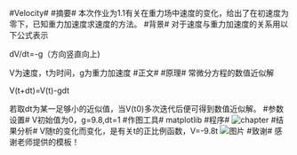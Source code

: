 #Velocity#
#摘要#
本次作业为1.1有关在重力场中速度的变化，给出了在初速度为零下，已知重力加速度求速度的方法。
#背景#
对于速度与重力加速度的关系用以下公式表示

dV/dt=-g（方向竖直向上)

V为速度，t为时间，g为重力加速度
#正文#
#原理#
常微分方程的数值近似解

V(t+dt)=V(t)-gdt

若取dt为某一足够小的近似值，当V(t0)多次迭代后便可得到数值近似解。
#参数设置#
V初始值为0，g=9.8,dt=1
#作图工具#
matplotlib
#程序#
![chapter]()
#结果分析#
V随t的变化而变化，是有关t的正比例函数，V=-9.8t
![图片]()
#致谢#
感谢老师提供的模板！

